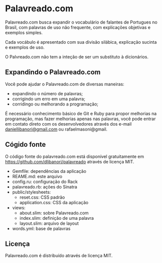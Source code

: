 Palavreado.com
==============

Palavreado.com busca expandir o vocabulário de falantes de Portugues no Brasil, com palavras de uso não frequente, com explicações objetivas e exemplos simples.

Cada vocábulo é apresentado com sua divisão silábica, explicação sucinta e exemplos de uso.

O Palvreado.com não tem a inteção de ser um substituto à dicionários.


Expandindo o Palavreado.com
---------------------------

Você pode ajudar o Palavreado.com de diversas maneiras:

- expandindo o número de palavras;
- corrigindo um erro em uma palavra;
- corridingo ou melhorando a programação;

É necessário conhecimento básico de Git e Ruby para propor melhorias na programação, mas fazer melhorias apenas nas palavras, você pode entrar em contato direto com os desenvolvedores através dos e-mail daniellibanori@gmail.com ou rafaelmasoni@gmail.


Cógido fonte
------------

O código fonte do palavreado.com está disponível gratuitamente em https://github.com/dlibanori/palavreado através de licença MIT.

- Gemfile: dependências da aplicação
- REAME.md: este arquivo
- config.ru: configuração do Rack
- palavreado.rb: ações do Sinatra
- public/stylesheets:
  - reset.css: CSS padrão
  - application.css: CSS da aplicação
- views:
  - about.slim: sobre Palavreado.com
  - index.slim: definição de uma palavra
  - layout.slim: arquivo de layout
- words.yml: base de palavras


Licença
-------

Palavreado.com é distribuído através de licença MIT.
